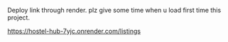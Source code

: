 Deploy link through render.
plz give some time when u load first time this project.


 

https://hostel-hub-7yjc.onrender.com/listings

